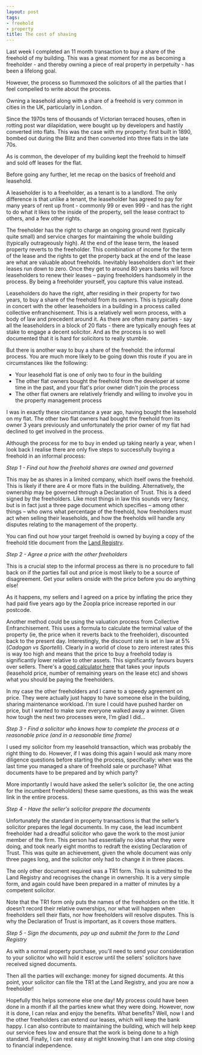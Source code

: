```yaml
---
layout: post
tags:
- freehold
- property
title: The cost of shaving
---
```

Last week I completed an 11 month transaction to buy a share of the freehold of my building.  This was a great moment for me as becoming a freeholder - and thereby owning a piece of real property in perpetuity - has been a lifelong goal. 

However, the process so flummoxed the solicitors of all the parties that I feel compelled to write about the process.   

Owning a leasehold along with a share of a freehold is very common in cities in the UK, particularly in London. 

Since the 1970s tens of thousands of Victorian terraced houses, often in rotting post war dilapidation, were bought up by developers and hastily converted into flats. This was the case with my property: first built in 1890, bombed out during the Blitz and then converted into three flats in the late 70s. 

As is common, the developer of my building kept the freehold to himself and sold off leases for the flat.

Before going any further, let me recap on the basics of freehold and leasehold.

A leaseholder is to a freeholder, as a tenant is to a landlord. The only difference is that unlike a tenant, the leaseholder has agreed to pay for many years of rent up front - commonly 99 or even 999 - and has the right to do what it likes to the inside of the property, sell the lease contract to others, and a few other rights. 

The freeholder has the right to charge an ongoing ground rent (typically quite small) and service charges for maintaining the whole building (typically outrageously high).  At the end of the lease term, the leased property reverts to the freeholder.  This combination of income for the term of the lease and the rights to get the property back at the end of the lease are what are valuable about freeholds.  Inevitably leaseholders don’t let their leases run down to zero.  Once they get to around 80 years banks will force leaseholders to renew their leases – paying freeholders handsomely in the process.  By being a freeholder yourself, you capture this value instead.

Leaseholders do have the right, after residing in their property for two years, to buy a share of the freehold from its owners. This is typically done in concert with the other leaseholders in a building in a process called collective enfranchisement.  This is a relatively well worn process, with a body of law and precedent around it.  As there are often many parties - say all the leaseholders in a block of 20 flats - there are typically enough fees at stake to engage a decent solicitor. And as the process is so well documented that it is hard for solicitors to really stumble.

But there is another way to buy a share of the freehold: the informal process.  You are much more likely to be going down this route if you are in circumstances like the following:

* Your leasehold flat is one of only two to four in the building
* The other flat owners bought the freehold from the developer at some time in the past, and your flat's prior owner didn't join the process
* The other flat owners are relatively friendly and willing to involve you in the property management process

I was in exactly these circumstance a year ago, having bought the leasehold on my flat.  The other two flat owners had bought the freehold from its owner 3 years previously and unfortunately the prior owner of my flat had declined to get involved in the process.

Although the process for me to buy in ended up taking nearly a year, when I look back I realise there are only five steps to successfully buying a freehold in an informal process:

*Step 1 - Find out how the freehold shares are owned and governed*

This may be as shares in a limited company, which itself owns the freehold.  This is likely if there are 4 or more flats in the building.  Alternatively, the ownership may be governed through a Declaration of Trust.  This is a deed signed by the freeholders.  Like most things in law this sounds very fancy, but is in fact just a three page document which specifies – among other things – who owns what percentage of the freehold, how freeholders must act when selling their leaseholds, and how the freeholds will handle any disputes relating to the management of the property.

You can find out how your target freehold is owned by buying a copy of the freehold title document from the [Land Registry](https://www.gov.uk/government/organisations/land-registry).

*Step 2 - Agree a price with the other freeholders*

This is a crucial step to the informal process as there is no procedure to fall back on if the parties fall out and price is most likely to be a source of disagreement.  Get your sellers onside with the price before you do anything else!

As it happens, my sellers and I agreed on a price by inflating the price they had paid five years ago by the Zoopla price increase reported in our postcode.

Another method could be using the valuation process from Collective Enfranchisement.  This uses a formula to calculate the terminal value of the property (ie, the price when it reverts back to the freeholder), discounted back to the present day.  Interestingly, the discount rate is set in law at 5% (_Cadogan vs Sportelli_).  Clearly in a world of close to zero interest rates this is way too high and means that the price to buy a freehold today is significantly lower relative to other assets.  This significantly favours buyers over sellers.  There's a [good calculator here](http://www.freeholdcalculator.com/freehold.php) that takes your inputs (leasehold price, number of remaining years on the lease etc) and shows what you should be paying the freeholders.

In my case the other freeholders and I came to a speedy agreement on price.  They were actually just happy to have someone else in the building, sharing maintenance workload.  I’m sure I could have pushed harder on price, but I wanted to make sure everyone walked away a winner.  Given how tough the next two processes were, I’m glad I did...

*Step 3 - Find a solicitor who knows how to complete the process at a reasonable price (and in a reasonable time frame)*

I used my solicitor from my leasehold transaction, which was probably the right thing to do.  However, if I was doing this again I would ask many more diligence questions before starting the process, specifically: when was the last time you managed a share of freehold sale or purchase?  What documents have to be prepared and by which party?

More importantly I would have asked the seller’s solicitor (ie, the one acting for the incumbent freeholders) these same questions, as this was the weak link in the entire process.

*Step 4 - Have the seller's solicitor prepare the documents*

Unfortunately the standard in property transactions is that the seller’s solicitor prepares the legal documents.  In my case, the lead incumbent freeholder had a dreadful solicitor who gave the work to the most junior member of the firm.  This person had essentially no idea what they were doing, and took nearly eight months to redraft the existing Declaration of Trust.  This was quite an achievement, given the whole document was only three pages long, and the solicitor only had to change it in three places.

The only other document required was a TR1 form.  This is submitted to the Land Registry and recognises the change in ownership.  It is a very simple form, and again could have been prepared in a matter of minutes by a competent solicitor.

Note that the TR1 form only puts the names of the freeholders on the title.  It doesn’t record their relative ownerships, nor what will happen when freeholders sell their flats, nor how freeholders will resolve disputes.  This is why the Declaration of Trust is important, as it covers those matters.

*Step 5 - Sign the documents, pay up and submit the form to the Land Registry*

As with a normal property purchase, you'll need to send your consideration to your solicitor who will hold it escrow until the sellers' solicitors have received signed documents.

Then all the parties will exchange: money for signed documents.  At this point, your solicitor can file the TR1 at the Land Registry, and you are now a freeholder!



Hopefully this helps someone else one day!  My process could have been done in a month if all the parties knew what they were doing.  However, now it is done, I can relax and enjoy the benefits.  What benefits?  Well, now I and the other freeholders can extend our leases, which will keep the bank happy.  I can also contribute to maintaining the building, which will help keep our service fees low and ensure that the work is being done to a high standard.  Finally, I can rest easy at night knowing that I am one step closing to financial independence.

